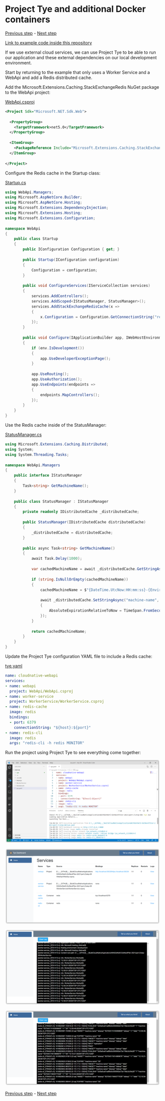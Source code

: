 # Project Tye and additional Docker containers

[Previous step](step-07.md) - [Next step](step-09.md)

[Link to example code inside this repository](part-2/step-08/)

If we use external cloud services, we can use Project Tye to be able to run our application and these external dependencies on our local development environment.

Start by returning to the example that only uses a Worker Service and a WebApi and add a Redis distributed cache. 

Add the Microsoft.Extensions.Caching.StackExchangeRedis NuGet package to the WebApi project:

[WebApi.csproj](part-2/step-08/WebApi/WebApi.csproj)

```xml
<Project Sdk="Microsoft.NET.Sdk.Web">

  <PropertyGroup>
    <TargetFramework>net5.0</TargetFramework>
  </PropertyGroup>

  <ItemGroup>
    <PackageReference Include="Microsoft.Extensions.Caching.StackExchangeRedis" Version="5.0.1" />
  </ItemGroup>

</Project>
```

Configure the Redis cache in the Startup class:

[Startup.cs](part-2/step-08/WebApi/Startup.cs)

```csharp
using WebApi.Managers;
using Microsoft.AspNetCore.Builder;
using Microsoft.AspNetCore.Hosting;
using Microsoft.Extensions.DependencyInjection;
using Microsoft.Extensions.Hosting;
using Microsoft.Extensions.Configuration;

namespace WebApi
{
    public class Startup
    {
        public IConfiguration Configuration { get; }

        public Startup(IConfiguration configuration)
        {
            Configuration = configuration;
        }

        public void ConfigureServices(IServiceCollection services)
        {
            services.AddControllers();
            services.AddScoped<IStatusManager, StatusManager>();
            services.AddStackExchangeRedisCache(x =>
            {
                x.Configuration = Configuration.GetConnectionString("redis-cache");
            });
        }

        public void Configure(IApplicationBuilder app, IWebHostEnvironment env)
        {
            if (env.IsDevelopment())
            {
                app.UseDeveloperExceptionPage();
            }

            app.UseRouting();
            app.UseAuthorization();
            app.UseEndpoints(endpoints =>
            {
                endpoints.MapControllers();
            });
        }
    }
}
```

Use the Redis cache inside of the StatusManager:

[StatusManager.cs](part-2/step-08/WebApi/Managers/StatusManager.cs)

```csharp
using Microsoft.Extensions.Caching.Distributed;
using System;
using System.Threading.Tasks;

namespace WebApi.Managers
{
    public interface IStatusManager
    {
        Task<string> GetMachineName();
    }

    public class StatusManager : IStatusManager
    {
        private readonly IDistributedCache _distributedCache;

        public StatusManager(IDistributedCache distributedCache)
        {
            _distributedCache = distributedCache;
        }

        public async Task<string> GetMachineName()
        {
            await Task.Delay(1000);

            var cachedMachineName = await _distributedCache.GetStringAsync("machine-name");

            if (string.IsNullOrEmpty(cachedMachineName))
            {
                cachedMachineName = $"{DateTime.UtcNow:HH:mm:ss}-{Environment.MachineName}";

                await _distributedCache.SetStringAsync("machine-name", cachedMachineName, new DistributedCacheEntryOptions
                {
                    AbsoluteExpirationRelativeToNow = TimeSpan.FromSeconds(30)
                });
            }

            return cachedMachineName;
        }
    }
}
```

Update the Project Tye configuration YAML file to include a Redis cache:

[tye.yaml](part-2/step-08/tye.yaml)

```yaml
name: cloudnative-webapi
services:
- name: webapi
  project: WebApi/WebApi.csproj
- name: worker-service
  project: WorkerService/WorkerService.csproj
- name: redis-cache
  image: redis
  bindings:
  - port: 6379
    connectionString: "${host}:${port}"
- name: redis-cli
  image: redis
  args: "redis-cli -h redis MONITOR"
```

Run the project using Project Tye to see everything come together:

![image](images/sshot-26.png)

![image](images/sshot-27.png)

![image](images/sshot-28.png)

![image](images/sshot-29.png)

[Previous step](step-07.md) - [Next step](step-09.md)